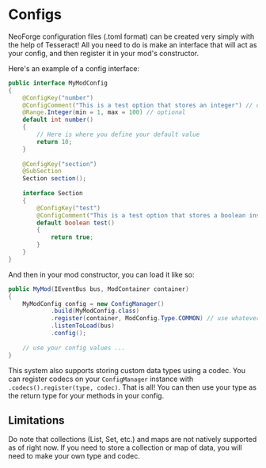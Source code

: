 # Configs

NeoForge configuration files (.toml format) can be created very simply with the help of Tesseract! All you need to
do is make an interface that will act as your config, and then register it in your mod's constructor.

Here's an example of a config interface:

```java
public interface MyModConfig
{
	@ConfigKey("number")
	@ConfigComment("This is a test option that stores an integer") // optional
	@Range.Integer(min = 1, max = 100) // optional
	default int number()
	{
		// Here is where you define your default value
		return 10;
	}
	
	@ConfigKey("section")
	@SubSection
	Section section();
	
	interface Section
	{
		@ConfigKey("test")
		@ConfigComment("This is a test option that stores a boolean inside of a subsection")
		default boolean test()
		{
			return true;
		}
	}
}
```

And then in your mod constructor, you can load it like so:

```java
public MyMod(IEventBus bus, ModContainer container)
{
	MyModConfig config = new ConfigManager()
			.build(MyModConfig.class)
			.register(container, ModConfig.Type.COMMON) // use whatever config type you need
			.listenToLoad(bus)
			.config();
	
	// use your config values ...
}
```

This system also supports storing custom data types using a codec. You can register codecs on your `ConfigManager`
instance with `.codecs().register(type, codec)`. That is all! You can then use your type as the return type for your
methods in your config.

## Limitations

Do note that collections (List, Set, etc.) and maps are not natively supported as of right now. If you need to store a
collection or map of data, you will need to make your own type and codec.